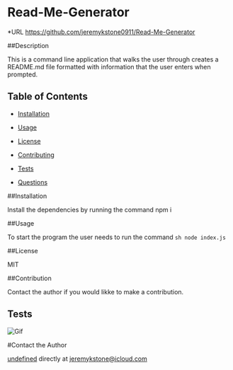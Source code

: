 
# Read-Me-Generator

*URL
https://github.com/jeremykstone0911/Read-Me-Generator

##Description

This is a command line application that walks the user through creates a README.md file formatted with information that the user enters when prompted.

## Table of Contents 

* [Installation](#installation)

* [Usage](#usage)

* [License](#license)

* [Contributing](#contributing)

* [Tests](#tests)

* [Questions](#questions)


##Installation

Install the dependencies by running the command npm i

##Usage

To start the program the user needs to run the command ```sh node index.js```


##License

MIT

##Contribution

Contact the author if you would likke to make a contribution.

## Tests

![Gif](gifs/functioning-example.gif)

#Contact the Author

[undefined](https://github.com/jeremykstone0911/Read-Me-Generator) directly at jeremykstone@icloud.com

